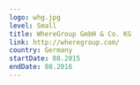 ```yaml
---
logo: whg.jpg
level: Small
title: WhereGroup GmbH & Co. KG
link: http://wheregroup.com/
country: Germany
startDate: 08.2015
endDate: 08.2016
---
```

